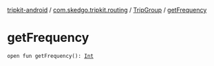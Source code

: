 [tripkit-android](../../index.md) / [com.skedgo.tripkit.routing](../index.md) / [TripGroup](index.md) / [getFrequency](./get-frequency.md)

# getFrequency

`open fun getFrequency(): `[`Int`](https://kotlinlang.org/api/latest/jvm/stdlib/kotlin/-int/index.html)